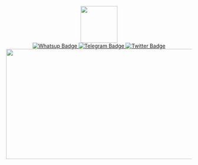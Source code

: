 <div id="header" align="center">
  <img src="https://media.giphy.com/media/RemHbGtR3lNsqyERMS/giphy.gif" width="100"/>
</div>
<div id="badges" align="center">
  <a href="https://linkedin.com/in/your_linkedin_profile">
    <img src="https://img.shields.io/badge/WhatsUp-green?style=for-the-badge&logo=linkedin&logoColor=white" alt="Whatsup Badge"/>
  </a>
  <a href="https://youtube.com/c/your_youtube_channel">
    <img src="https://img.shields.io/badge/Telegram-blue?style=for-the-badge&logo=youtube&logoColor=white" alt="Telegram Badge"/>
  </a>
  <a href="https://twitter.com/your_twitter_profile">
    <img src="https://img.shields.io/badge/Twitter-blue?style=for-the-badge&logo=twitter&logoColor=white" alt="Twitter Badge"/>
  </a>
</div>
<div id="badges" align="center">
<img src="https://komarev.com/ghpvc/?username=Priadkomarri48&style=flat-square&color=blue" alt=""/>
</div>
<div align="center">
  <img src="https://media.giphy.com/media/u1WhXLjwgcXpHJBMRM/giphy.gif?cid=790b7611nhprfip3p1swzd8rbf89j0tci85hgabug9uaj065&ep=v1_gifs_search&rid=giphy.gif&ct=g" width="600" height="300"/>
</div>

  
